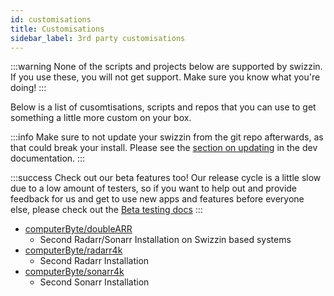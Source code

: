 ```yaml
---
id: customisations
title: Customisations
sidebar_label: 3rd party customisations
---
```


:::warning
None of the scripts and projects below are supported by swizzin. If you use these, you will not get support. Make sure you know what you're doing!
:::

Below is a list of cusomtisations, scripts and repos that you can use to get something a little more custom on your box.

:::info
Make sure to not update your swizzin from the git repo afterwards, as that could break your install. Please see the [section on updating](/dev/setup#updating-mechanism) in the dev documentation.
:::

:::success Check out our beta features too!
Our release cycle is a little slow due to a low amount of testers, so if you want to help out and provide feedback for us and get to use new apps and features before everyone else, please check out the [Beta testing docs](dev/beta-testing)
:::

<!--
Hey there!
Are you adding your own? Please insert your own at the bottom of the list, and follow the format. 
Thanks!
-->

- [computerByte/doubleARR](https://github.com/ComputerByte/doubleARR)
    - Second Radarr/Sonarr Installation on Swizzin based systems
- [computerByte/radarr4k](https://github.com/ComputerByte/radarr4k)
    - Second Radarr Installation
- [computerByte/sonarr4k](https://github.com/ComputerByte/sonarr4k)
    - Second Sonarr Installation
